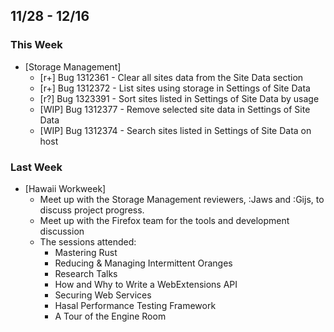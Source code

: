 ## 11/28 - 12/16 ##

### This Week ###
* [Storage Management]
  - [r+] Bug 1312361 - Clear all sites data from the Site Data section
  - [r+] Bug 1312372 - List sites using storage in Settings of Site Data
  - [r?] Bug 1323391 - Sort sites listed in Settings of Site Data by usage
  - [WIP] Bug 1312377 - Remove selected site data in Settings of Site Data
  - [WIP] Bug 1312374 - Search sites listed in Settings of Site Data on host

### Last Week ###
* [Hawaii Workweek]
  - Meet up with the Storage Management reviewers, :Jaws and :Gijs, to discuss project progress.
  - Meet up with the Firefox team for the tools and development discussion
  - The sessions attended:
    - Mastering Rust
    - Reducing & Managing Intermittent Oranges
    - Research Talks
    - How and Why to Write a WebExtensions API
    - Securing Web Services
    - Hasal Performance Testing Framework
    - A Tour of the Engine Room

